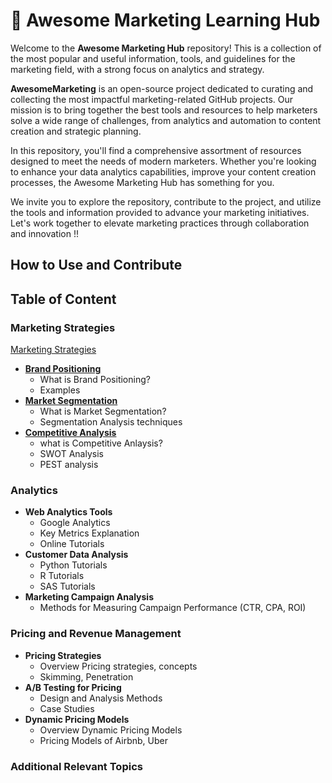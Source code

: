 <p align="center"><h1>🧠 Awesome Marketing Learning Hub</h1></p>

Welcome to the **Awesome Marketing Hub** repository! This is a collection of the most popular and useful information, tools, and guidelines for the marketing field, with a strong focus on analytics and strategy. 

**AwesomeMarketing** is an open-source project dedicated to curating and collecting the most impactful marketing-related GitHub projects. Our mission is to bring together the best tools and resources to help marketers solve a wide range of challenges, from analytics and automation to content creation and strategic planning.

In this repository, you'll find a comprehensive assortment of resources designed to meet the needs of modern marketers. Whether you're looking to enhance your data analytics capabilities, improve your content creation processes, the Awesome Marketing Hub has something for you.

We invite you to explore the repository, contribute to the project, and utilize the tools and information provided to advance your marketing initiatives. Let's work together to elevate marketing practices through collaboration and innovation !!

## How to Use and Contribute

## Table of Content

### Marketing Strategies

[Marketing Strategies](https://github.com/ds4cabs/AwesomeMarketing/tree/Marketing-Learning-Hub/Marketing_Strategies)

 - **[Brand Positioning](https://github.com/ds4cabs/AwesomeMarketing/blob/main/Marketing_Strategies/Brand_Positioning)**
     - What is Brand Positioning?
     - Examples 
- **[Market Segmentation](https://github.com/ds4cabs/AwesomeMarketing/blob/main/Marketing_Strategies/Market_Segmentation)**
     - What is Market Segmentation?
     - Segmentation Analysis techniques
- **[Competitive Analysis](https://github.com/ds4cabs/AwesomeMarketing/blob/main/Marketing_Strategies/Competitive_Analysis)**
     - what is Competitive Anlaysis?
     - SWOT Analysis 
     - PEST analysis

### Analytics
- **Web Analytics Tools**
     - Google Analytics
     - Key Metrics Explanation
     - Online Tutorials
-  **Customer Data Analysis**
     - Python Tutorials
     - R Tutorials 
     - SAS Tutorials
- **Marketing Campaign Analysis**
     - Methods for Measuring Campaign Performance (CTR, CPA, ROI)

### Pricing and Revenue Management
- **Pricing Strategies**
     - Overview Pricing strategies, concepts
     - Skimming, Penetration
- **A/B Testing for Pricing**
     - Design and Analysis Methods
     - Case Studies
- **Dynamic Pricing Models**
     - Overview Dynamic Pricing Models
     - Pricing Models of Airbnb, Uber

### Additional Relevant Topics

